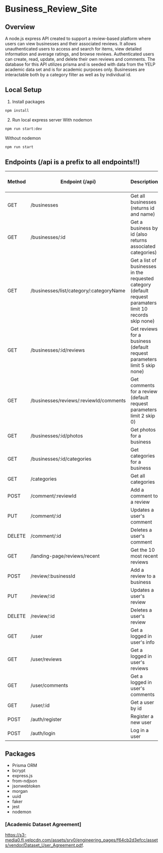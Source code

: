 # Business_Review_Site

## Overview

A node.js express API created to support a review-based platform where users can view businesses and
their associated reviews. It allows unauthenticated users to access and search for items, view detailed information and average ratings, and browse reviews. Authenticated users can create, read, update, and delete their own reviews and comments. The database for this API utilizes prisma and is seeded with data from the YELP academic data set and is for academic purposes only. Businesses are interactable both by a category filter as well as by individual id.

## Local Setup

1. Install packages

```bash
npm install
```

2. Run local express server
   With nodemon

```bash
npm run start:dev
```

Without nodemon

```bash
npm run start
```

## Endpoints (/api is a prefix to all endpoints!!)

| Method | Endpoint (/api)                         | Description                                                                                                | Requires Auth Token? |
| ------ | --------------------------------------- | ---------------------------------------------------------------------------------------------------------- | -------------------- |
| GET    | /businesses                             | Get all businesses (returns id and name)                                                                   | No                   |
| GET    | /businesses/:id                         | Get a business by id (also returns associated categories)                                                  | No                   |
| GET    | /businesses/list/category/:categoryName | Get a list of businesses in the requested category (default request paramaters limit 10 records skip none) | No                   |
| GET    | /businesses/:id/reviews                 | Get reviews for a business (default request parameters limit 5 skip none)                                  | No                   |
| GET    | /businesses/reviews/:reviewId/comments  | Get comments for a review (default request parameters limit 2 skip 0)                                      | No                   |
| GET    | /businesses/:id/photos                  | Get photos for a business                                                                                  | No                   |
| GET    | /businesses/:id/categories              | Get categories for a business                                                                              | No                   |
| GET    | /categories                             | Get all categories                                                                                         | No                   |
| POST   | /comment/:reviewId                      | Add a comment to a review                                                                                  | Yes                  |
| PUT    | /comment/:id                            | Updates a user's comment                                                                                   | Yes                  |
| DELETE | /comment/:id                            | Deletes a user's comment                                                                                   | Yes                  |
| GET    | /landing-page/reviews/recent            | Get the 10 most recent reviews                                                                             | No                   |
| POST   | /review/:businessId                     | Add a review to a business                                                                                 | Yes                  |
| PUT    | /review/:id                             | Updates a user's review                                                                                    | Yes                  |
| DELETE | /review/:id                             | Deletes a user's review                                                                                    | Yes                  |
| GET    | /user                                   | Get a logged in user's info                                                                                | Yes                  |
| GET    | /user/reviews                           | Get a logged in user's reviews                                                                             | Yes                  |
| GET    | /user/comments                          | Get a logged in user's comments                                                                            | Yes                  |
| GET    | /user/:id                               | Get a user by id                                                                                           | Yes                  |
| POST   | /auth/register                          | Register a new user                                                                                        | No                   |
| POST   | /auth/login                             | Log in a user                                                                                              | No                   |

## Packages

- Prisma ORM
- bcrypt
- express.js
- from-ndjson
- jsonwebtoken
- morgan
- uuid
- faker
- jest
- nodemon

### [Academic Dataset Agreement]

https://s3-media0.fl.yelpcdn.com/assets/srv0/engineering_pages/f64cb2d3efcc/assets/vendor/Dataset_User_Agreement.pdf.
